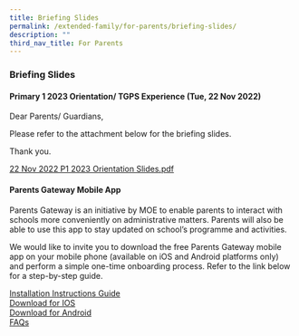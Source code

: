 ```yaml
---
title: Briefing Slides
permalink: /extended-family/for-parents/briefing-slides/
description: ""
third_nav_title: For Parents
---
```

### **Briefing Slides**
#### **Primary 1 2023 Orientation/ TGPS Experience (Tue, 22 Nov 2022)**
Dear Parents/ Guardians,

Please refer to the attachment below for the briefing slides.

Thank you.

[22 Nov 2022 P1 2023 Orientation Slides.pdf](/files/p1orientation.pdf)

#### **Parents Gateway Mobile App**
Parents Gateway is an initiative by MOE to enable parents to interact with schools more conveniently on administrative matters. Parents will also be able to use this app to stay updated on school’s programme and activities.  
  
We would like to invite you to download the free Parents Gateway mobile app on your mobile phone (available on iOS and Android platforms only) and perform a simple one-time onboarding process. Refer to the link below for a step-by-step guide.

[Installation Instructions Guide](/files/parentsgateway.pdf)<br>
[Download for IOS](https://itunes.apple.com/sg/app/parents-gateway/id1267198708?mt=8)<br>
[Download for Android](https://play.google.com/store/apps/details?id=com.moe.pgp&hl=en_SG)<br>
[FAQs](/files/faq.pdf)